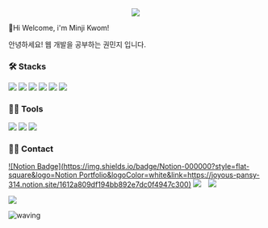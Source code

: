 <div align=center>
	<img src="https://capsule-render.vercel.app/api?type=waving&color=F4A991&height=200&section=header&text=MinJi's%20Github!&fontSize=60" />	
</div>

👋Hi Welcome, i'm Minji Kwom!

안녕하세요! 웹 개발을 공부하는 권민지 입니다.


### 🛠️ Stacks
<img src="https://img.shields.io/badge/react-61DAFB?style=flat-square&logo=react&logoColor=white"/> <img src="https://img.shields.io/badge/JavaScript-F7DF1E?style=flat-square&logo=JavaScript&logoColor=white">  <img src="https://img.shields.io/badge/Python-3766AB?style=flat-square&logo=Python&logoColor=white"/> <img src="https://img.shields.io/badge/HTML-E34F26?style=flat-square&logo=HTML5&logoColor=white"> <img src="https://img.shields.io/badge/CSS-1572B6?style=flat-square&logo=CSS3&logoColor=white"> <img src="https://img.shields.io/badge/Java-007396?style=flat-square&logo=Java&logoColor=white"/>


### 💪🏻 Tools 

 <img src="https://img.shields.io/badge/Visual Studio Code-007ACC?style=flat-square&logo=Visual Studio Code&logoColor=white"/> <img src="https://img.shields.io/badge/GitHub-181717?style=flat-square&logo=GitHub&logoColor=white"/> <img src="https://img.shields.io/badge/Eclipse IDE-2C2255?style=flat-square&logo=Eclipse IDE&logoColor=white"/>


### 🤙🏻 Contact

 [![Notion Badge](https://img.shields.io/badge/Notion-000000?style=flat-square&logo=Notion Portfolio&logoColor=white&link=https://joyous-pansy-314.notion.site/1612a809df194bb892e7dc0f4947c300)](https://shared-capybara-de0.notion.site/a0b3486c0ad948af844c24f78c0370d4?pvs=4) <a href="mailto:judy5825@gmail.com" target="_blank"><img src="https://img.shields.io/badge/judy5825@gmail.com-EA4335?style=flat-square&logo=Gmail&logoColor=white"></a>  <a href="https://www.instagram.com/perarduaadastra__/">
<img src="https://img.shields.io/badge/mlnzlk-E4405F?style=flat-square&logo=Instagram&logoColor=FFFFFF&link=https://www.instagram.com/mlnzlk/"
style="height : auto; margin-left : 10px; margin-right : 10px;"/></a>


<img src="https://github-readme-stats.vercel.app/api/top-langs/?username=mlnzlk&layout=compact">


![waving](https://capsule-render.vercel.app/api?type=waving&height=100&color=gradient&section=footer)
  

<!--
**mlnzlk/mlnzlk** is a ✨ _special_ ✨ repository because its `README.md` (this file) appears on your GitHub profile.

Here are some ideas to get you started:

- 🔭 I’m currently working on ...
- 🌱 I’m currently learning ...
- 👯 I’m looking to collaborate on ...
- 🤔 I’m looking for help with ...
- 💬 Ask me about ...
- 📫 How to reach me: ...
- 😄 Pronouns: ...
- ⚡ Fun fact: ...
-->

